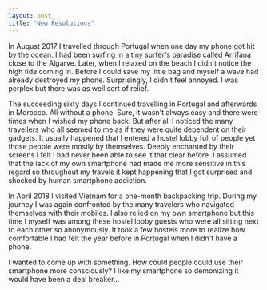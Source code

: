 ```yaml
---
layout: post_
title: "New Resolutions"
---
```


In August 2017 I travelled through Portugal when one day my phone got hit by the ocean. I had been surfing in a tiny surfer's paradise called Arrifana close to the Algarve. Later, when I relaxed on the beach I didn't notice the high tide coming in. Before I could save my little bag and myself a wave had already destroyed my phone. Surprisingly, I didn't feel annoyed. I was perplex but there was as well sort of relief. 

The succeeding sixty days I continued travelling in Portugal and afterwards in Morocco. All without a phone. Sure, it wasn't always easy and there were times when I wished my phone back. But after all I noticed the many travellers who all seemed to me as if they were quite dependent on their gadgets. It usually happened that I entered a hostel lobby full of people yet those people were mostly by themselves. Deeply enchanted by their screens I felt I had never been able to see it that clear before. I assumed that the lack of my own smartphone had made me more sensitive in this regard so throughout my travels it kept happening that I got surprised and shocked by human smartphone addiction.

In April 2018 I visited Vietnam for a one-month backpacking trip. During my journey I was again confronted by the many travelers who navigated themselves with their mobiles. I also relied on my own smartphone but this time I myself was among these hostel lobby guests who were all sitting next to each other so anonymously. It took a few hostels more to realize how comfortable I had felt the year before in Portugal when I didn't have a phone. 

I wanted to come up with something. How could people could use their smartphone more consciously? I like my smartphone so demonizing it would have been a deal breaker...